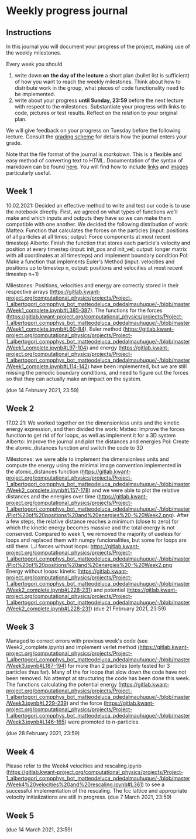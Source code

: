# Weekly progress journal

## Instructions

In this journal you will document your progress of the project, making use of the weekly milestones.

Every week you should 

1. write down **on the day of the lecture** a short plan (bullet list is sufficient) of how you want to 
   reach the weekly milestones. Think about how to distribute work in the group, 
   what pieces of code functionality need to be implemented.
2. write about your progress **until Sunday, 23:59** before the next lecture with respect to the milestones.
   Substantiate your progress with links to code, pictures or test results. Reflect on the
   relation to your original plan.

We will give feedback on your progress on Tuesday before the following lecture. Consult the 
[grading scheme](https://computationalphysics.quantumtinkerer.tudelft.nl/proj1-moldyn-grading/) 
for details how the journal enters your grade.

Note that the file format of the journal is *markdown*. This is a flexible and easy method of 
converting text to HTML. 
Documentation of the syntax of markdown can be found 
[here](https://docs.gitlab.com/ee/user/markdown.html#gfm-extends-standard-markdown). 
You will find how to include [links](https://docs.gitlab.com/ee/user/markdown.html#links) and 
[images](https://docs.gitlab.com/ee/user/markdown.html#images) particularly
useful.

## Week 1
10.02.2021: Decided an effective method to write and test our code is to use the notebook directly. First, we agreed on what types of functions we'll make and which inputs and outputs they have so we can make them compatible with one another. 
We decided the following distribution of work:
Matteo: Function that calculates the forces on the particles (input: positions of all particles at all times; output: Force components at most recent timestep)
Alberto: Finish the function that stores each particle's velocity and position at every timestep (input: init_pos and init_vel; output: longer matrix with all coordinates at all timesteps)
and implement boundary condition
Pol: Make a function that implements Euler's Method (input: velocities and positions up to timestep n, output: positions and velocities at most recent timestep n+1)

Milestones: Positions, velocities and energy are correctly stored in their respective arrays (https://gitlab.kwant-project.org/computational_physics/projects/Project-1_albertogori_compphys_bot_matteodeluca_pdedalmauhugue/-/blob/master/Week1_complete.ipynb#L385-387).
The functions for the forces (https://gitlab.kwant-project.org/computational_physics/projects/Project-1_albertogori_compphys_bot_matteodeluca_pdedalmauhugue/-/blob/master/Week1_complete.ipynb#L60-84), Euler method (https://gitlab.kwant-project.org/computational_physics/projects/Project-1_albertogori_compphys_bot_matteodeluca_pdedalmauhugue/-/blob/master/Week1_complete.ipynb#L97-104) and energy (https://gitlab.kwant-project.org/computational_physics/projects/Project-1_albertogori_compphys_bot_matteodeluca_pdedalmauhugue/-/blob/master/Week1_complete.ipynb#L114-142) have been implemented, but we are still missing the periodic boundary conditions, and need to figure out the forces so that they can actually make an impact on the system.

(due 14 February 2021, 23:59)


## Week 2
17.02.21: We worked together on the dimensionless units and the kinetic energy expression, and then divided the work: 
Matteo: Improve the forces function to get rid of for loops, as well as implement it for a 3D system
Alberto: Improve the journal and plot the distances and energies
Pol: Create the atomic_distances function and switch the code to 3D

Milestones: we were able to implement the dimensionless units and compute the energy using the minimal image convention implemented in the atomic_distances function (https://gitlab.kwant-project.org/computational_physics/projects/Project-1_albertogori_compphys_bot_matteodeluca_pdedalmauhugue/-/blob/master/Week2_complete.ipynb#L157-178) and we were able to plot the relative distances and the energies over time (https://gitlab.kwant-project.org/computational_physics/projects/Project-1_albertogori_compphys_bot_matteodeluca_pdedalmauhugue/-/blob/master/Plot%20of%20positions%20and%20energies%20-%20Week2.png). After a few steps, the relative distance reaches a minimum (close to zero) for which the kinetic energy becomes massive and the total energy is not conserved.
Compared to week 1, we removed the majority of useless for loops and replaced them with numpy funcionalities, but some for loops are still there. 
LJ forces without loops: https://gitlab.kwant-project.org/computational_physics/projects/Project-1_albertogori_compphys_bot_matteodeluca_pdedalmauhugue/-/blob/master/Plot%20of%20positions%20and%20energies%20-%20Week2.png
Energy without loops: kinetic (https://gitlab.kwant-project.org/computational_physics/projects/Project-1_albertogori_compphys_bot_matteodeluca_pdedalmauhugue/-/blob/master/Week2_complete.ipynb#L228-231) and potential (https://gitlab.kwant-project.org/computational_physics/projects/Project-1_albertogori_compphys_bot_matteodeluca_pdedalmauhugue/-/blob/master/Week2_complete.ipynb#L228-231)
(due 21 February 2021, 23:59)


## Week 3
Managed to correct errors with previous week's code (see Week2_complete.ipynb) and implement verlet method (https://gitlab.kwant-project.org/computational_physics/projects/Project-1_albertogori_compphys_bot_matteodeluca_pdedalmauhugue/-/blob/master/Week3.ipynb#L187-194) for more than 2 particles (only tested for 3 particles thus far). Many of the for loops that slow down the code have not been removed. No attempt at structuring the code has been done this week.
The functions calculating the potential energy (https://gitlab.kwant-project.org/computational_physics/projects/Project-1_albertogori_compphys_bot_matteodeluca_pdedalmauhugue/-/blob/master/Week3.ipynb#L229-239) and the force (https://gitlab.kwant-project.org/computational_physics/projects/Project-1_albertogori_compphys_bot_matteodeluca_pdedalmauhugue/-/blob/master/Week3.ipynb#L146-165) were promoted to n-particles.


(due 28 February 2021, 23:59)


## Week 4
Please refer to the Week4 velocities and rescaling.ipynb (https://gitlab.kwant-project.org/computational_physics/projects/Project-1_albertogori_compphys_bot_matteodeluca_pdedalmauhugue/-/blob/master/Week4%20velocities%20and%20rescaling.ipynb#L361) to see a successful implementation of the rescaling. The fcc lattice and appropriate velocity initializations are still in progress.
(due 7 March 2021, 23:59)


## Week 5
(due 14 March 2021, 23:59)
